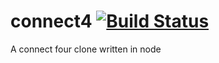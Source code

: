 # connect4 [![Build Status](https://travis-ci.org/WheatleyTheCoder/connect4.svg?branch=master)](https://travis-ci.org/WheatleyTheCoder/connect4)
A connect four clone written in node
